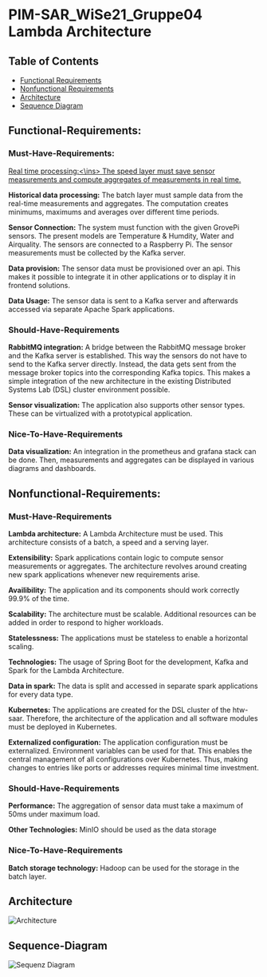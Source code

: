 # PIM-SAR_WiSe21_Gruppe04 Lambda Architecture 

## Table of Contents

- [Functional Requirements](#functional-requirements)
- [Nonfunctional Requirements](#nonfunctional-requirements)
- [Architecture](#architecture)
- [Sequence Diagram](#sequence-diagram)


## Functional-Requirements: 
### Must-Have-Requirements:
<ins>Real time processing:<\ins> The speed layer must save sensor measurements and compute aggregates of measurements in real time.

__Historical data processing:__ The batch layer must sample data from the real-time measurements and aggregates. The computation creates minimums, maximums and averages over different time periods.

__Sensor Connection:__ The system must function with the given GrovePi sensors. The present models are Temperature & Humdity, Water and Airquality. The sensors are connected to a Raspberry Pi. The sensor measurements must be collected by the Kafka server.

__Data provision:__ The sensor data must be provisioned over an api. This makes it possible to integrate it in other applications or to display it in frontend solutions.

__Data Usage:__ The sensor data is sent to a Kafka server and afterwards accessed via separate Apache Spark applications.

### Should-Have-Requirements

__RabbitMQ integration:__ A bridge between the RabbitMQ message broker and the Kafka server is established. This way the sensors do not have to send to the Kafka server directly. Instead, the data gets sent from the message broker topics into the corresponding Kafka topics. This makes a simple integration of the new architecture in the existing Distributed Systems Lab (DSL) cluster environment possible.

__Sensor visualization:__ The application also supports other sensor types. These can be virtualized with a prototypical application.

### Nice-To-Have-Requirements

__Data visualization:__ An integration in the prometheus and grafana stack can be done. Then, measurements and aggregates can be displayed in various diagrams and dashboards.

## Nonfunctional-Requirements:
### Must-Have-Requirements
__Lambda architecture:__ A Lambda Architecture must be used. This architecture consists of a batch, a speed and a serving layer.

__Extensibility:__ Spark applications contain logic to compute sensor measurements or aggregates. The architecture revolves around creating new spark applications whenever new requirements arise.

__Availibility:__ The application and its components should work correctly 99.9% of the time.

__Scalability:__ The architecture must be scalable. Additional resources can be added in order to respond to higher workloads.

__Statelessness:__ The applications must be stateless to enable a horizontal scaling.

__Technologies:__ The usage of Spring Boot for the development, Kafka and Spark for the Lambda Architecture.

__Data in spark:__ The data is split and accessed in separate spark applications for every data type.

__Kubernetes:__ The applications are created for the DSL cluster of the htw-saar. Therefore, the architecture of the application and all software modules must be deployed in Kubernetes.

__Externalized configuration:__ The application configuration must be externalized. Environment variables can be used for that. This enables the central management of all configurations over Kubernetes. Thus, making changes to entries like ports or addresses requires minimal time investment.

### Should-Have-Requirements
__Performance:__ The aggregation of sensor data must take a maximum of 50ms under maximum load.

__Other Technologies:__ MinIO should be used as the data storage

### Nice-To-Have-Requirements
__Batch storage technology:__ Hadoop can be used for the storage in the batch layer.

## Architecture
![Architecture](https://i.imgur.com/GzzAQj0.png)

## Sequence-Diagram
![Sequenz Diagram](https://i.imgur.com/pjPTn5w.png)

